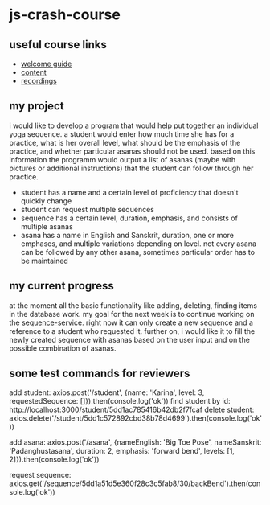 # js-crash-course

## useful course links
- [welcome guide](https://github.com/WTMBerlin/jscc-welcomeguide)
- [content](http://wtmberlin.com/javascript-crash-course/)
- [recordings](https://www.youtube.com/watch?v=xCr2v8I4x-I&list=PL9pDl_Oth4cqVnLrf5DCK4a_HhoAEhV4a)

## my project
i would like to develop a program that would help put together an individual yoga sequence. a student would enter how much time she has for a practice, what is her overall level, what should be the emphasis of the practice, and whether particular asanas should not be used. based on this information the programm would output a list of asanas (maybe with pictures or additional instructions) that the student can follow through her practice.

- student has a name and a certain level of proficiency that doesn't quickly change
- student can request multiple sequences
- sequence has a certain level, duration, emphasis, and consists of multiple asanas
- asana has a name in English and Sanskrit, duration, one or more emphases, and multiple variations depending on level. not every asana can be followed by any other asana, sometimes particular order has to be maintained

## my current progress
at the moment all the basic functionality like adding, deleting, finding items in the 
database work. 
my goal for the next week is to continue working on the [sequence-service](https://github.com/galina-nichkova/js-crash-course/blob/lesson5/services/sequence-service.js#L7). right now it can only create a new sequence and a reference to a student who requested it. 
further on, i would like it to fill the newly created sequence with asanas based on the user input and on the possible combination of asanas.

## some test commands for reviewers
add student: axios.post('/student', {name: 'Karina', level: 3, requestedSequence: []}).then(console.log('ok'))
find student by id: http://localhost:3000/student/5dd1ac785416b42db2f7fcaf
delete student: axios.delete('/student/5dd1c572892cbd38b78d4699').then(console.log('ok'))

add asana: axios.post('/asana', {nameEnglish: 'Big Toe Pose', nameSanskrit: 'Padanghustasana', duration: 2, emphasis: 'forward bend', levels: [1, 2]}).then(console.log('ok'))

request sequence: axios.get('/sequence/5dd1a51d5e360f28c3c5fab8/30/backBend').then(console.log('ok'))
